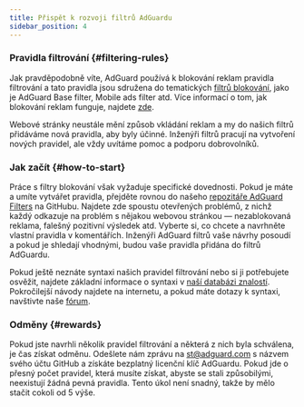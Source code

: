 ```yaml
---
title: Přispět k rozvoji filtrů AdGuardu
sidebar_position: 4
---
```


### Pravidla filtrování {#filtering-rules}

Jak pravděpodobně víte, AdGuard používá k blokování reklam pravidla filtrování a tato pravidla jsou sdružena do tematických [filtrů blokování](/general/ad-filtering/adguard-filters), jako je AdGuard Base filter, Mobile ads filter atd. Více informací o tom, jak blokování reklam funguje, najdete [zde](/general/ad-filtering/how-ad-blocking-works).

Webové stránky neustále mění způsob vkládání reklam a my do našich filtrů přidáváme nová pravidla, aby byly účinné. Inženýři filtrů pracují na vytvoření nových pravidel, ale vždy uvítáme pomoc a podporu dobrovolníků.

### Jak začít {#how-to-start}

Práce s filtry blokování však vyžaduje specifické dovednosti. Pokud je máte a umíte vytvářet pravidla, přejděte rovnou do našeho [repozitáře AdGuard Filters](https://github.com/AdguardTeam/AdguardFilters) na GitHubu. Najdete zde spoustu otevřených problémů, z nichž každý odkazuje na problém s nějakou webovou stránkou — nezablokovaná reklama, falešný pozitivní výsledek atd. Vyberte si, co chcete a navrhněte vlastní pravidla v komentářích. Inženýři AdGuard filtrů vaše návrhy posoudí a pokud je shledají vhodnými, budou vaše pravidla přidána do filtrů AdGuardu.

Pokud ještě neznáte syntaxi našich pravidel filtrování nebo si ji potřebujete osvěžit, najdete základní informace o syntaxi v [naší databázi znalostí](/general/ad-filtering/create-own-filters). Pokročilejší návody najdete na internetu, a pokud máte dotazy k syntaxi, navštivte naše [fórum](https://forum.adguard.com/).

### Odměny {#rewards}

Pokud jste navrhli několik pravidel filtrování a některá z nich byla schválena, je čas získat odměnu. Odešlete nám zprávu na [st@adguard.com](mailto:st@adguard.com) s názvem svého účtu GitHub a získáte bezplatný licenční klíč AdGuardu. Pokud jde o přesný počet pravidel, která musíte získat, abyste se stali způsobilými, neexistují žádná pevná pravidla. Tento úkol není snadný, takže by mělo stačit cokoli od 5 výše.